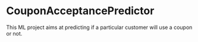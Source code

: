 # CouponAcceptancePredictor
This ML project aims at predicting if a particular customer will use a coupon or not.
